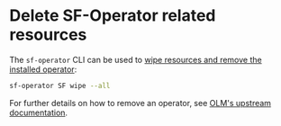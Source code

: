 # Delete SF-Operator related resources

The `sf-operator` CLI can be used to [wipe resources and remove the installed operator](./../reference/cli/index.md#wipe):

```sh
sf-operator SF wipe --all
```

For further details on how to remove an operator, see [OLM's upstream documentation](https://olm.operatorframework.io/docs/tasks/uninstall-operator/).